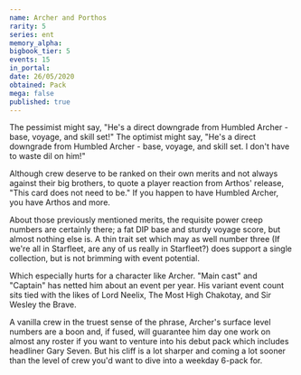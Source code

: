 ```yaml
---
name: Archer and Porthos
rarity: 5
series: ent
memory_alpha:
bigbook_tier: 5
events: 15
in_portal:
date: 26/05/2020
obtained: Pack
mega: false
published: true
---
```


The pessimist might say, "He's a direct downgrade from Humbled Archer - base, voyage, and skill set!" The optimist might say, "He's a direct downgrade from Humbled Archer - base, voyage, and skill set. I don't have to waste dil on him!"

Although crew deserve to be ranked on their own merits and not always against their big brothers, to quote a player reaction from Arthos' release, "This card does not need to be." If you happen to have Humbled Archer, you have Arthos and more.

About those previously mentioned merits, the requisite power creep numbers are certainly there; a fat DIP base and sturdy voyage score, but almost nothing else is. A thin trait set which may as well number three (If we're all in Starfleet, are any of us really in Starfleet?) does support a single collection, but is not brimming with event potential.

Which especially hurts for a character like Archer. "Main cast" and "Captain" has netted him about an event per year. His variant event count sits tied with the likes of Lord Neelix, The Most High Chakotay, and Sir Wesley the Brave.

A vanilla crew in the truest sense of the phrase, Archer's surface level numbers are a boon and, if fused, will guarantee him day one work on almost any roster if you want to venture into his debut pack which includes headliner Gary Seven. But his cliff is a lot sharper and coming a lot sooner than the level of crew you'd want to dive into a weekday 6-pack for.
